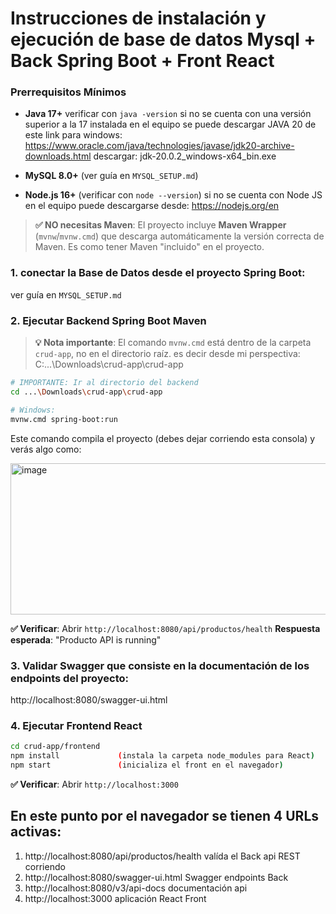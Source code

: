 
# Instrucciones de instalación y ejecución de base de datos Mysql + Back Spring Boot + Front React

### Prerrequisitos Mínimos

- **Java 17+** verificar con `java -version` 
si no se cuenta con una versión superior a la 17 instalada en el equipo se puede descargar JAVA 20 de este link para windows: https://www.oracle.com/java/technologies/javase/jdk20-archive-downloads.html descargar: jdk-20.0.2_windows-x64_bin.exe

- **MySQL 8.0+** (ver guía en `MYSQL_SETUP.md`)

- **Node.js 16+** (verificar con `node --version`) si no se cuenta con Node JS en el equipo puede descargarse desde: https://nodejs.org/en

> **✅ NO necesitas Maven**: El proyecto incluye **Maven Wrapper** (`mvnw`/`mvnw.cmd`) 
que descarga automáticamente la versión correcta de Maven. Es como tener Maven "incluido" en el proyecto.

### 1. conectar la Base de Datos desde el proyecto Spring Boot: 

ver guía en `MYSQL_SETUP.md`

### 2. Ejecutar Backend Spring Boot Maven

> **💡 Nota importante**: El comando `mvnw.cmd` está dentro de la carpeta `crud-app`, no en el directorio raíz.
> es decir desde mi perspectiva: C:\...\Downloads\crud-app\crud-app

```bash
# IMPORTANTE: Ir al directorio del backend
cd ...\Downloads\crud-app\crud-app

# Windows: 
mvnw.cmd spring-boot:run
```
Este comando compila el proyecto (debes dejar corriendo esta consola) y verás algo como:

<img width="552" height="242" alt="image" src="https://github.com/user-attachments/assets/40110dbc-03a2-4abe-9bc7-0d0f1ff155ed" />

**✅ Verificar**: Abrir `http://localhost:8080/api/productos/health`
**Respuesta esperada**: "Producto API is running"

### 3. Validar Swagger que consiste en la documentación de los endpoints del proyecto:  

http://localhost:8080/swagger-ui.html

### 4. Ejecutar Frontend React

```bash
cd crud-app/frontend
npm install  			(instala la carpeta node_modules para React)
npm start				(inicializa el front en el navegador)
```

**✅ Verificar**: Abrir `http://localhost:3000`

## En este punto por el navegador se tienen 4 URLs activas:

1. http://localhost:8080/api/productos/health  valída el Back api REST corriendo
2. http://localhost:8080/swagger-ui.html       Swagger endpoints Back
3. http://localhost:8080/v3/api-docs		   documentación api
4. http://localhost:3000					   aplicación React Front

